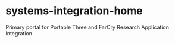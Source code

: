 # systems-integration-home
Primary portal for Portable Three and FarCry Research Application Integration
